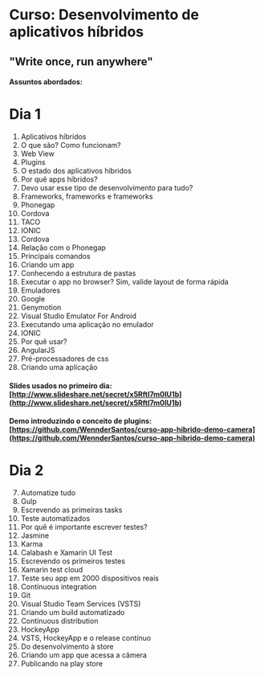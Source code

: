 # Curso: Desenvolvimento de aplicativos híbridos
## "Write once, run anywhere"

#### Assuntos abordados:

# Dia 1

1. Aplicativos híbridos
  1. O que são? Como funcionam?
  2. Web View
  3. Plugins
2. O estado dos aplicativos híbridos
  1. Por quê apps híbridos?
  2. Devo usar esse tipo de desenvolvimento para tudo?
3. Frameworks, frameworks e frameworks
  1. Phonegap
  2. Cordova
  3. TACO
  4. IONIC
4. Cordova
  1. Relação com o Phonegap
  2. Principais comandos
  3. Criando um app
  4. Conhecendo a estrutura de pastas
  5. Executar o app no browser? Sim, valide layout de forma rápida
5. Emuladores
  1. Google
  2. Genymotion
  3. Visual Studio Emulator For Android
  4. Executando uma aplicação no emulador
6. IONIC
  1. Por quê usar?
  2. AngularJS
  3. Pré-processadores de css
  4. Criando uma aplicação

#### Slides usados no primeiro dia: [http://www.slideshare.net/secret/x5Rftl7m0IU1b](http://www.slideshare.net/secret/x5Rftl7m0IU1b)
#### Demo introduzindo o conceito de plugins: [https://github.com/WennderSantos/curso-app-hibrido-demo-camera](https://github.com/WennderSantos/curso-app-hibrido-demo-camera)

# Dia 2

7. Automatize tudo
  1. Gulp
  2. Escrevendo as primeiras tasks
8. Teste automatizados
  1. Por quê é importante escrever testes?
  2. Jasmine
  3. Karma
  4. Calabash e Xamarin UI Test
  5. Escrevendo os primeiros testes
9. Xamarin test cloud
  1. Teste seu app em 2000 dispositivos reais
10. Continuous integration
  1. Git
  2. Visual Studio Team Services (VSTS)
  3. Criando um build automatizado
11. Continuous distribution
  1. HockeyApp
  2. VSTS, HockeyApp e o release contínuo
12. Do desenvolvimento à store
  1. Criando um app que acessa a câmera
  2. Publicando na play store